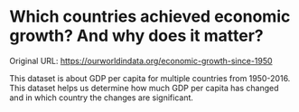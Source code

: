 # Which countries achieved economic growth? And why does it matter?

Original URL: https://ourworldindata.org/economic-growth-since-1950

This dataset is about GDP per capita for multiple countries from 1950-2016. This dataset helps us determine how much GDP per capita has
changed and in which country the changes are significant.